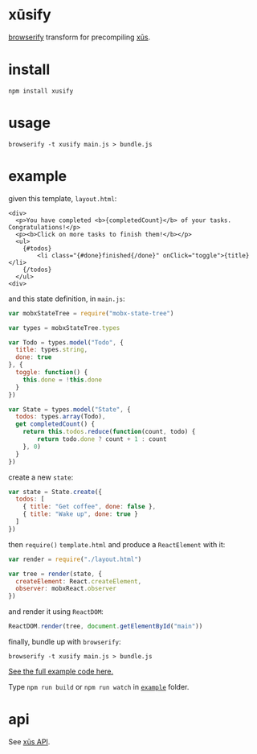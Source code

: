 # xūsify

[browserify](https://github.com/substack/node-browserify/) transform for precompiling [xūs](https://github.com/tetsuo/xus).

# install

```
npm install xusify
```

# usage

```
browserify -t xusify main.js > bundle.js
```

# example

given this template, `layout.html`:

```
<div>
  <p>You have completed <b>{completedCount}</b> of your tasks. Congratulations!</p>
  <p><b>Click on more tasks to finish them!</b></p>
  <ul>
    {#todos}
        <li class="{#done}finished{/done}" onClick="toggle">{title}</li>
    {/todos}
  </ul>
<div>
```

and this state definition, in `main.js`:

```javascript
var mobxStateTree = require("mobx-state-tree")

var types = mobxStateTree.types

var Todo = types.model("Todo", {
  title: types.string,
  done: true
}, {
  toggle: function() {
    this.done = !this.done
  }
})

var State = types.model("State", {
  todos: types.array(Todo),
  get completedCount() {
    return this.todos.reduce(function(count, todo) {
        return todo.done ? count + 1 : count
    }, 0)
  }
})
```

create a new `state`:

```javascript
var state = State.create({
  todos: [
    { title: "Get coffee", done: false },
    { title: "Wake up", done: true }
  ]
})
```

then `require()` `template.html` and produce a `ReactElement` with it:

```javascript
var render = require("./layout.html")

var tree = render(state, {
  createElement: React.createElement,
  observer: mobxReact.observer
})
```

and render it using `ReactDOM`:

```javascript
ReactDOM.render(tree, document.getElementById("main"))
```

finally, bundle up with `browserify`:

```
browserify -t xusify main.js > bundle.js
```

[See the full example code here.](https://github.com/tetsuo/xusify/tree/master/example)

Type `npm run build` or `npm run watch` in [`example`](./example) folder.

# api

See [xūs API](https://github.com/tetsuo/xus).
